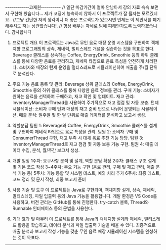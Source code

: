 ------------고재원----------
// 일단 마감기간이 얼마 안남아서 강의 자료 슥슥 보면서 구현해 봤습니다... 제가 코딩에 능숙하지 않아서 이 프로젝트가 잘 될지는 모르겠네요..
//그냥 간단한 저의 생각이니 더 좋은 프로젝트가 있으시면 언제든 이 제안서를 폐기해주셔도 저는 상관없습니다!.
// 항상 배우는 자세로 팀에 피해안가도록 노력하겠습니다. 감사합니다

1. 프로젝트 개요
이 프로젝트는 Java로 무인 음료 매장 운영 시스템을 구현하여 객체지향 프로그래밍의 상속, 제네릭, 멀티스레드 개념을 실습하는 것을 목표로 한다. Beverage 클래스를 상속하는 Coffee, EnergyDrink, Smoothie 등의 하위 클래스를 통해 다양한 음료를 관리하고, 제네릭 타입으로 음료 특성을 안전하게 처리한다. 소비자와 매장의 턴제 운영을 멀티스레드로 시뮬레이션하여 매출을 주/월 단위로 분석한다.

2. 주요 기능
음료 등록 및 관리: Beverage 상위 클래스와 Coffee, EnergyDrink, Smoothie 등의 하위 클래스를 통해 다양한 음료 정보를 관리.
구매 기능: 소비자가 원하는 음료를 선택하여 구매하고, 재고 확인 및 업데이트.
재고 관리: InventoryManagerThread를 사용하여 주기적으로 재고 점검 및 자동 보충.
턴제 시뮬레이션: 소비자 구매 턴과 매장의 재고 준비 턴으로 나뉘어 운영되는 시뮬레이션.
매출 분석: 일주일 및 한 달 단위로 매출 데이터를 분석하고 보고서 생성.

3. 역할분담
팀원 1: Beverage와 Coffee, EnergyDrink, Smoothie 클래스를 설계 및 구현하여 제네릭 타입으로 음료 특성을 관리.
팀원 2: 소비자 구매 및 ConsumerThread 구현, 재고 부족 시 대체 음료 추천 기능 담당.
팀원 3: InventoryManagerThread로 재고 점검 및 자동 보충 기능 구현.
팀원 4: 매출 데이터 수집, 분석, 월/주간 보고서 생성.

4. 개발 일정
1주차: 요구사항 분석 및 설계, 역할 분담 확정
2주차: 클래스 구조 설계 및 기본 코드 작성
3~4주차: 주요 기능 구현 (음료 관리, 구매 및 재고 관리, 매출 분석 기능 등)
5주차: 기능 통합 및 시스템 테스트, 예외 처리 추가
6주차: 최종 테스트, 코드 정리 및 문서 작성, 최종 보고서 준비

5. 사용 기술 및 도구
이 프로젝트는 Java로 구현되며, 객체지향 설계, 상속, 제네릭, 멀티스레딩, 파일 입출력 등의 Java 기능을 활용합니다.
개발 환경은 VS Code를 사용하고, 버전 관리는 GitHub를 통해 진행한다. try-catch 블록, Thread와 Runnable 인터페이스 등의 문법을 사용한다.

6. 기대 효과 및 마무리
이 프로젝트를 통해 Java의 객체지향 설계와 제네릭, 멀티스레드 활용을 학습하고, 데이터 분석과 파일 입출력 기술을 배울 수 있다. 최종적으로 매출 분석과 보고서 작성 기능을 갖춘 무인 음료 매장 시뮬레이션 시스템을 완성하는 것이 목표다.
---------------------------------------------------------------------------
